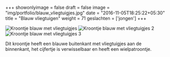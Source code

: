 +++
showonlyimage = false
draft = false
image = "img/portfolio/blauw_vliegtuigjes.jpg"
date = "2016-11-05T18:25:22+05:30"
title = "Blauw vliegtuigen"
weight = 71
geslachten = ['jongen']
+++

<!--more-->
![Kroontje blauw met vliegtuigjes][1]
![Kroontje blauw met vliegtuigjes 2][2]
![Kroontje blauw met vliegtuigjes 3][3]

Dit kroontje heeft een blauwe buitenkant met vliegtuigjes aan de binnenkant, het cijfertje is verwisselbaar en heeft een wielpatroontje.

[1]: /img/portfolio/blauw_vliegtuigjes.jpg
[2]: /img/portfolio/alternatieven/blauw_vliegtuigjes2.jpg
[3]: /img/portfolio/alternatieven/blauw_vliegtuigjes3.jpg